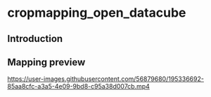 # cropmapping_open_datacube

## Introduction

##  Mapping preview

https://user-images.githubusercontent.com/56879680/195336692-85aa8cfc-a3a5-4e09-9bd8-c95a38d007cb.mp4

